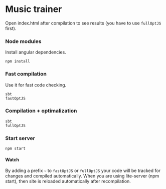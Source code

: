 # Music trainer

Open index.html after compilation to see results (you have to use `fullOptJS` first).

### Node modules
Install angular dependencies.

```
npm install
```

### Fast compilation

Use it for fast code checking.

```
sbt
fastOptJS
```

### Compilation + optimalization

```
sbt
fullOptJS
```

### Start server
```
npm start
```

#### Watch

By adding a prefix `~` to `fastOptJS` or `fullOptJS` your code will be tracked for changes and compiled automatically.
When you are using lite-server (npm start), then site is reloaded automatically after recompilation.

